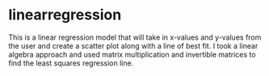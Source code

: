 # linearregression

This is a linear regression model that will take in x-values and y-values from the user and create a scatter plot along with a line of best fit. I took a linear algebra approach and used matrix multiplication and invertible matrices to find the least squares regression line. 
